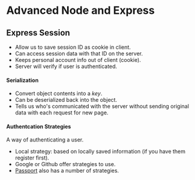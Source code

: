 # Advanced Node and Express

## Express Session
- Allow us to save session ID as cookie in client.
- Can access session data with that ID on the server.
- Keeps personal account info out of client (cookie).
- Server will verify if user is authenticated.

#### Serialization
- Convert object contents into a *key*.
- Can be deserialized back into the object.
- Tells us who's communicated with the server without sending original data with each request for new page.

#### Authentcation Strategies
A way of authenticating a user.
- Local strategy: based on locally saved information (if you have them register first).
- Google or Github offer strategies to use.
- [Passport](http://www.passportjs.org/) also has a number of strategies.